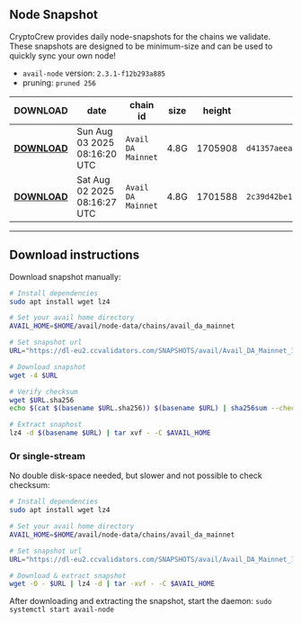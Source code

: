 ## Node Snapshot
CryptoCrew provides daily node-snapshots for the chains we validate. These snapshots are designed to be minimum-size and can be used to quickly sync your own node!  
 
- `avail-node` version: `2.3.1-f12b293a885`
- pruning: `pruned 256`
 
| DOWNLOAD | date | chain id | size | height | checksum |
| -------- | ---- | -------- | ---- | ------ | -------- |
| **[DOWNLOAD](https://dl-eu2.ccvalidators.com/SNAPSHOTS/avail/Avail_DA_Mainnet_1705908.tar.lz4)** | Sun Aug 03 2025 08:16:20 UTC | `Avail DA Mainnet` | 4.8G | 1705908 | `d41357aeea39f8ac4fe280b1602a71bb7ebe3a71c9b66b90ebea1e55d133d002` |
| **[DOWNLOAD](https://dl-eu2.ccvalidators.com/SNAPSHOTS/avail/Avail_DA_Mainnet_1701588.tar.lz4)** | Sat Aug 02 2025 08:16:27 UTC | `Avail DA Mainnet` | 4.8G | 1701588 | `2c39d42be14a42a3efe3fc5501879fde0f5afee8baf9c0a76b13a81dc7ffe6df` |
---

## Download instructions
Download snapshot manually:
```sh
# Install dependencies
sudo apt install wget lz4

# Set your avail home directory
AVAIL_HOME=$HOME/avail/node-data/chains/avail_da_mainnet

# Set snapshot url
URL="https://dl-eu2.ccvalidators.com/SNAPSHOTS/avail/Avail_DA_Mainnet_1705908.tar.lz4"

# Download snapshot
wget -4 $URL

# Verify checksum
wget $URL.sha256
echo $(cat $(basename $URL.sha256)) $(basename $URL) | sha256sum --check

# Extract snaphost
lz4 -d $(basename $URL) | tar xvf - -C $AVAIL_HOME
```

### Or single-stream
No double disk-space needed, but slower and not possible to check checksum:
```sh
# Install dependencies
sudo apt install wget lz4

# Set your avail home directory
AVAIL_HOME=$HOME/avail/node-data/chains/avail_da_mainnet

# Set snapshot url
URL="https://dl-eu2.ccvalidators.com/SNAPSHOTS/avail/Avail_DA_Mainnet_1705908.tar.lz4"

# Download & extract snapshot
wget -O - $URL | lz4 -d | tar -xvf - -C $AVAIL_HOME
```

After downloading and extracting the snapshot, start the daemon: `sudo systemctl start avail-node`
